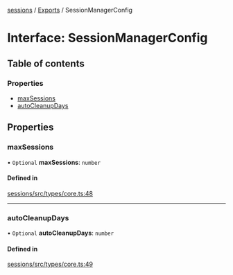 <!-- 
 ⚠️  AUTO-GENERATED FILE - DO NOT EDIT MANUALLY
 This file is automatically generated by scripts/docs-generator.js
 To make changes, edit the source TypeScript files or update the generator script
-->

[sessions](../../) / [Exports](../modules) / SessionManagerConfig

# Interface: SessionManagerConfig

## Table of contents

### Properties

- [maxSessions](SessionManagerConfig#maxsessions)
- [autoCleanupDays](SessionManagerConfig#autocleanupdays)

## Properties

### maxSessions

• `Optional` **maxSessions**: `number`

#### Defined in

[sessions/src/types/core.ts:48](https://github.com/woojubb/robota/blob/d84cd2e1e6915e9f7e9aff8f9b06df02e55c139b/packages/sessions/src/types/core.ts#L48)

___

### autoCleanupDays

• `Optional` **autoCleanupDays**: `number`

#### Defined in

[sessions/src/types/core.ts:49](https://github.com/woojubb/robota/blob/d84cd2e1e6915e9f7e9aff8f9b06df02e55c139b/packages/sessions/src/types/core.ts#L49)
